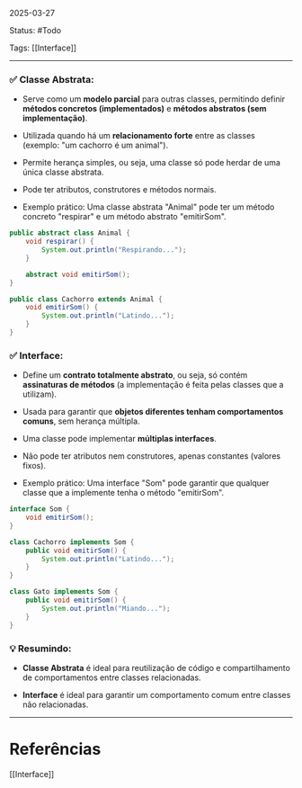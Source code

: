 2025-03-27

Status: #Todo

Tags: [[Interface]]

---

### ✅ **Classe Abstrata:**

- Serve como um **modelo parcial** para outras classes, permitindo definir **métodos concretos (implementados)** e **métodos abstratos (sem implementação)**.
	
- Utilizada quando há um **relacionamento forte** entre as classes (exemplo: "um cachorro é um animal").
	
- Permite herança simples, ou seja, uma classe só pode herdar de uma única classe abstrata.
	
- Pode ter atributos, construtores e métodos normais.
    
- Exemplo prático: Uma classe abstrata "Animal" pode ter um método concreto "respirar" e um método abstrato "emitirSom".

```java
public abstract class Animal {
    void respirar() {
        System.out.println("Respirando...");
    }

    abstract void emitirSom();
}

public class Cachorro extends Animal {
    void emitirSom() {
        System.out.println("Latindo...");
    }
}

```

### ✅ **Interface:**

- Define um **contrato totalmente abstrato**, ou seja, só contém **assinaturas de métodos** (a implementação é feita pelas classes que a utilizam).
    
- Usada para garantir que **objetos diferentes tenham comportamentos comuns**, sem herança múltipla.
    
- Uma classe pode implementar **múltiplas interfaces**.
    
- Não pode ter atributos nem construtores, apenas constantes (valores fixos).
    
- Exemplo prático: Uma interface "Som" pode garantir que qualquer classe que a implemente tenha o método "emitirSom".
    

```java
interface Som {
    void emitirSom();
}

class Cachorro implements Som {
    public void emitirSom() {
        System.out.println("Latindo...");
    }
}

class Gato implements Som {
    public void emitirSom() {
        System.out.println("Miando...");
    }
}

```

### 💡 **Resumindo:**

- **Classe Abstrata** é ideal para reutilização de código e compartilhamento de comportamentos entre classes relacionadas.
    
- **Interface** é ideal para garantir um comportamento comum entre classes não relacionadas.



---
# Referências
[[Interface]]
